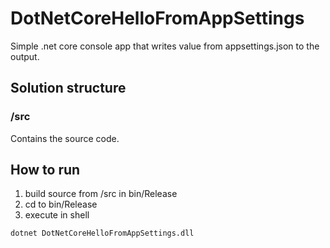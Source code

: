 # DotNetCoreHelloFromAppSettings
Simple .net core console app that writes value from appsettings.json to the output.

## Solution structure

### /src
Contains the source code.

## How to run
1. build source from /src in bin/Release
2. cd to bin/Release
2. execute in shell
``` shell
dotnet DotNetCoreHelloFromAppSettings.dll
``` 

